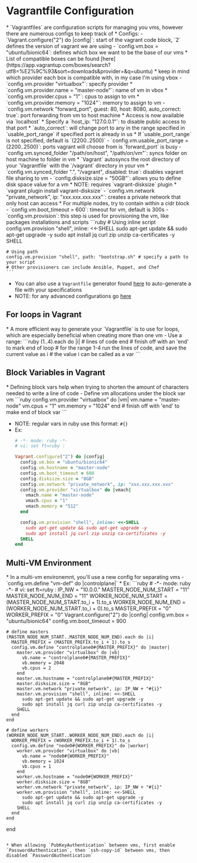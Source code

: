<h1>Vagrantfile Configuration</h1>
* `Vagrantfiles` are configuration scripts for managing you vms, however there are numerous configs to keep track of
* Configs:
  - `Vagrant.configure("2") do |config|`: start of the vagrant code block, `2` defines the version of vagrant we are using
  - `config.vm.box = "ubuntu/bionic64`: defines which box we want to be the base of our vms
    * List of compatible boxes can be found [here](https://app.vagrantup.com/boxes/search?utf8=%E2%9C%93&sort=downloads&provider=&q=ubuntu)
    * keep in mind which provider each box is compatible with, in my case I'm using vbox
  - `config.vm.provider "virtualbox"`: specify provider 
    * `config.vm.provider.name = "master-node"`: name of vm in vbox
    * `config.vm.provider.cpus = "1"`: cpus to assign to vm
    * `config.vm.provider.memory = "1024"`: memory to assign to vm
  - `config.vm.network "forward_port", guest: 80, host: 8080, auto_correct: true`: port forwarding from vm to host machine
    * Access is now available via `localhost`
    * Specify a `host_ip: "127.0.0.1"`: to disable public access to that port
    * `auto_correct`: will change port to any in the range specified in `usable_port_range` if specified port is already in us
    * If `usable_port_range` is not specified, default is `(2200..2500)`
  - `config.vm.usable_port_range = (2200..2500)`: ports vagrant will choose from is `forward_port` is busy
  - `config.vm.synced_folder "/path/on/host", "/path/on/vm"`: syncs folder on host machine to folder in vm
    * `Vagrant` autosyncs the root directory of your `Vagrantfile` with the `/vagrant` directory in your vm
    * `config.vm.synced_folder ".", "/vagrant", disabled: true`: disables vagrant file sharing to vm
  - `config.disksize.size = "50GB"`: allows you to define disk space value for a vm
    * NOTE: requires `vagrant-disksize` plugin
    * `vagrant plugin install vagrant-disksize`
  - `config.vm.network "private_network", ip: "xxx.xxx.xxx.xxx"`: creates a private network that only host can access
    * For multiple nodes, try to contain within a cidr block
  - `config.vm.boot_timeout = 600`: timeout for vm, default is 300s
  - `config.vm.provision`: this step is used for provisioning the vm, like packages installations and scripts
    ```ruby
    # Using inline script
    config.vm.provision "shell", inline: <<-SHELL
      sudo apt-get update && sudo apt-get upgrade -y
      sudo apt install jq curl zip unzip ca-certificates -y
    SHELL
    
    # Using path
    config.vm.provision "shell", path: "bootstrap.sh" # specify a path to your script
    # Other provisioners can include Ansible, Puppet, and Chef
    ```

* You can also use a `Vagrantfile` generator found [here](https://vagrantfile-generator.vercel.app/) to auto-generate a file with your specifications
* NOTE: for any advanced configurations go [here](https://developer.hashicorp.com/vagrant/docs/vagrantfile/machine_settings)

<h2>For loops in Vagrant</h2>
* A more efficient way to generate your `Vagrantfile` is to use for loops, which are especially beneficial when creating more than one vm
- Use a range:
  ```ruby
  (1..4).each do |i|
    # lines of code
  end # finish off with an 'end' to mark end of loop
  # for the range 1-4 run the lines of code, and save the current value as i
  # the value i can be called as a var
  ```

<h2>Block Variables in Vagrant</h2>
* Defining block vars help when trying to shorten the amount of characters needed to write a line of code
- Define vm allocations under the block var vm
  ```ruby
  config.vm.provider "virtualbox" do |vm|
    vm.name = "master-node"
    vm.cpus = "1"
    vm.memory = "1024"
  end # finish off with 'end' to make end of block var
  ```

* NOTE: regular vars in ruby use this format: `#{}`
* Ex:
  ```ruby
  # -*- mode: ruby -*-
  # vi: set ft=ruby :

  Vagrant.configure("2") do |config|
    config.vm.box = "ubuntu/bionic64"
    config.vm.hostname = "master-node"
    config.vm.boot_timeout = 600
    config.disksize.size = "8GB"
    config.vm.network "private_network", ip: "xxx.xxx.xxx.xxx"
    config.vm.provider "virtualbox" do |vmach|
      vmach.name = "master-node"
      vmach.cpus = "1"
      vmach.memory = "512"
    end
  
    config.vm.provision "shell", inline: <<-SHELL
      sudo apt-get update && sudo apt-get upgrade -y
      sudo apt install jq curl zip unzip ca-certificates -y
    SHELL
  end
  ```
<h2>Multi-VM Environment</h2>
* In a multi-vm environemnt, you'll use a new config for separating vms 
  - `config.vm.define "vm-def" do |controlplane|`
* Ex:
  ```ruby
  # -*- mode: ruby -*-
  # vi: set ft=ruby :
  IP_NW = "10.0.0."
  MASTER_NODE_NUM_START = "11"
  MASTER_NODE_NUM_END = "11"
  WORKER_NODE_NUM_START = (MASTER_NODE_NUM_START.to_i + 1).to_s 
  WORKER_NODE_NUM_END = (WORKER_NODE_NUM_START.to_i + 0).to_s 
  MASTER_PREFIX = "0"
  WORKER_PREFIX = "0"
  Vagrant.configure("2") do |config|
    config.vm.box = "ubuntu/bionic64"
    config.vm.boot_timeout = 900
    
    # define masters
    (MASTER_NODE_NUM_START..MASTER_NODE_NUM_END).each do |i|
      MASTER_PREFIX = (MASTER_PREFIX.to_i + 1).to_s
      config.vm.define "controlplane0#{MASTER_PREFIX}" do |master|
        master.vm.provider "virtualbox" do |vb|
          vb.name = "controlplane0#{MASTER_PREFIX}"
          vb.memory = 2048
          vb.cpus = 2
        end
        master.vm.hostname = "controlplane0#{MASTER_PREFIX}"
        master.disksize.size = "8GB"
        master.vm.network "private_network", ip: IP_NW + "#{i}"
        master.vm.provision "shell", inline: <<-SHELL
          sudo apt-get update && sudo apt-get upgrade -y
          sudo apt install jq curl zip unzip ca-certificates -y
        SHELL
      end
    end
    
    # define workers
    (WORKER_NODE_NUM_START..WORKER_NODE_NUM_END).each do |i|
      WORKER_PREFIX = (WORKER_PREFIX.to_i + 1).to_s
      config.vm.define "node0#{WORKER_PREFIX}" do |worker|
        worker.vm.provider "virtualbox" do |vb|
          vb.name = "node0#{WORKER_PREFIX}"
          vb.memory = 1024
          vb.cpus = 1
        end
        worker.vm.hostname = "node0#{WORKER_PREFIX}"
        worker.disksize.size = "8GB"
        worker.vm.network "private_network", ip: IP_NW + "#{i}"
        worker.vm.provision "shell", inline: <<-SHELL
          sudo apt-get update && sudo apt-get upgrade -y
          sudo apt install jq curl zip unzip ca-certificates -y
        SHELL
      end
    end
  end
  ```

* When allowing `PubKeyAuthentication` between vms, first enable `PasswordAuthentication`, then `ssh-copy-id` between vms, then disabled `PasswordAuthentication`

